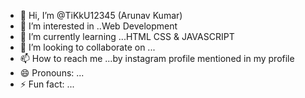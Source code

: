 - 👋 Hi, I’m @TiKkU12345 (Arunav Kumar)
- 👀 I’m interested in ..Web Development
- 🌱 I’m currently learning ...HTML CSS & JAVASCRIPT 
- 💞️ I’m looking to collaborate on ...
- 📫 How to reach me ...by instagram profile mentioned in my profile 
- 😄 Pronouns: ...
- ⚡ Fun fact: ...

<!---
TiKkU12345/TiKkU12345 is a ✨ special ✨ repository because its `README.md` (this file) appears on your GitHub profile.
You can click the Preview link to take a look at your changes.
--->
